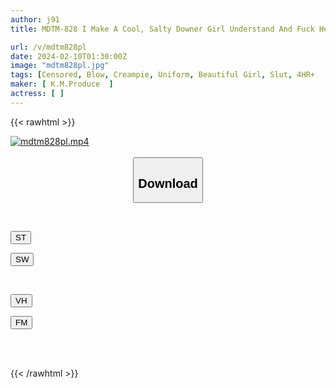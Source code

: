 ```yaml
---
author: j91
title: MDTM-828 I Make A Cool, Salty Downer Girl Understand And Fuck Her With My Dirty Old Man's Dick. 01

url: /v/mdtm828pl
date: 2024-02-10T01:30:00Z
image: "mdtm828pl.jpg"
tags: [Censored, Blow, Creampie, Uniform, Beautiful Girl, Slut, 4HR+	]
maker: [ K.M.Produce  ]
actress: [ ]
---
```



{{< rawhtml >}}

<div class="video" data-videoid="jk8y2VommLcJbk">
    <a href="javascript:;">
        <img src="/v/mdtm828pl/mdtm828pl.jpg" width="WIDTH" height="HEIGHT" alt="mdtm828pl.mp4" loading="lazy">
    </a>
</div>

<script type="text/javascript" src="https://j91.asia/asset/on-demand-st.js"></script>

<br>
  <link rel="stylesheet" href="https://j91.asia/asset/bs5.css">
  
  <center>
  <button class="btn btn-primary" type="button" data-bs-toggle="collapse" data-bs-target=".multi-collapse" aria-expanded="false" aria-controls="multiCollapseExample1 multiCollapseExample2"><h2>Download</h2></button></center>
</p>
<div class="row">
  <div class="col">
    <div class="collapse multi-collapse" id="multiCollapseExample1">
      <div class="card card-body">
	      	      <br>
<div class="buttons">  
<p><a href="https://streamtape.to/v/jk8y2VommLcJbk" target="_blank"><button class="btn-hover color-3"><i class="fa fa-download"></i> ST</button></a></p>
<p><a href="https://cdnwish.com/4drbwqqet0hh" target="_blank"><button class="btn-hover color-2"><i class="fa fa-download"></i> SW</button></a></p></div>
    </div>
  </div>
</div>
  <div class="col">
    <div class="collapse multi-collapse" id="multiCollapseExample2">
      <div class="card card-body">
	      <br>
<div class="buttons">
<p><a href="javascript:;" target="_blank"><button class="btn-hover color-9"><i class="fa fa-download"></i> VH</button></a></p>
<p><a href="javascript:;"><button class="btn-hover color-8"><i class="fa fa-download"></i> FM</button></a></p></div>
<br><br>
      </div>
    </div>
  </div>
</div>

{{< /rawhtml >}}
